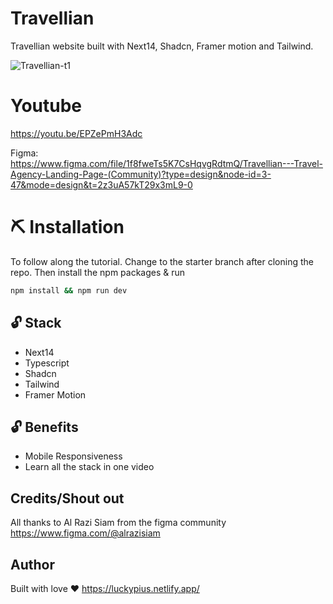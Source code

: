 # Travellian
Travellian website built with Next14, Shadcn, Framer motion and Tailwind.

![Travellian-t1](https://github.com/PiusLucky/travellian-agency-landing-page/assets/32282934/9c93c6e1-aa13-4b83-bfd5-2d57a74a9cc3)


# Youtube
https://youtu.be/EPZePmH3Adc



Figma:  
https://www.figma.com/file/1f8fweTs5K7CsHqvgRdtmQ/Travellian---Travel-Agency-Landing-Page-(Community)?type=design&node-id=3-47&mode=design&t=2z3uA57kT29x3mL9-0


# ⛏️ Installation
To follow along the tutorial. Change to the starter branch  after cloning the repo.
Then install the npm packages & run
```bash
npm install && npm run dev
```


## 🔓 Stack
- Next14
- Typescript
- Shadcn
- Tailwind
- Framer Motion

## 🔓 Benefits
- Mobile Responsiveness
- Learn all the stack in one video


## Credits/Shout out
All thanks to Al Razi Siam from the figma community
https://www.figma.com/@alrazisiam


## Author
Built with love ❤️ https://luckypius.netlify.app/


